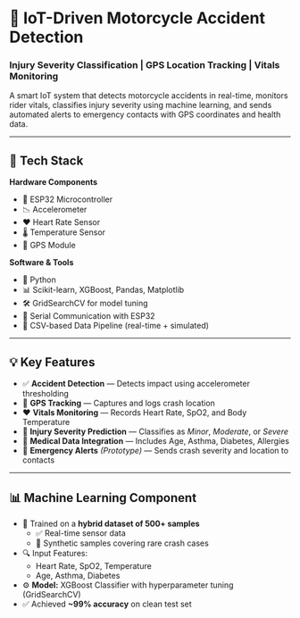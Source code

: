 # 🚨 IoT-Driven Motorcycle Accident Detection  
### Injury Severity Classification | GPS Location Tracking | Vitals Monitoring  

A smart IoT system that detects motorcycle accidents in real-time, monitors rider vitals, classifies injury severity using machine learning, and sends automated alerts to emergency contacts with GPS coordinates and health data.

---

## 🔧 Tech Stack

**Hardware Components**
- 🧠 ESP32 Microcontroller  
- 📉 Accelerometer  
- ❤️ Heart Rate Sensor  
- 🌡️ Temperature Sensor  
- 📍 GPS Module  

**Software & Tools**
- 🐍 Python  
- 📊 Scikit-learn, XGBoost, Pandas, Matplotlib  
- 🛠️ GridSearchCV for model tuning  
- 💬 Serial Communication with ESP32  
- 📁 CSV-based Data Pipeline (real-time + simulated)  

---

## 💡 Key Features

- ✅ **Accident Detection** — Detects impact using accelerometer thresholding  
- 📍 **GPS Tracking** — Captures and logs crash location  
- ❤️ **Vitals Monitoring** — Records Heart Rate, SpO2, and Body Temperature  
- 🤕 **Injury Severity Prediction** — Classifies as *Minor*, *Moderate*, or *Severe*  
- 🧬 **Medical Data Integration** — Includes Age, Asthma, Diabetes, Allergies  
- 📲 **Emergency Alerts** *(Prototype)* — Sends crash severity and location to contacts  

---

## 📊 Machine Learning Component

- 🧠 Trained on a **hybrid dataset of 500+ samples**
  - ✅ Real-time sensor data  
  - 🧪 Synthetic samples covering rare crash cases  
- 🔍 Input Features:
  - Heart Rate, SpO2, Temperature  
  - Age, Asthma, Diabetes  
- ⚙️ **Model:** XGBoost Classifier with hyperparameter tuning (GridSearchCV)  
- ✅ Achieved **~99% accuracy** on clean test set
